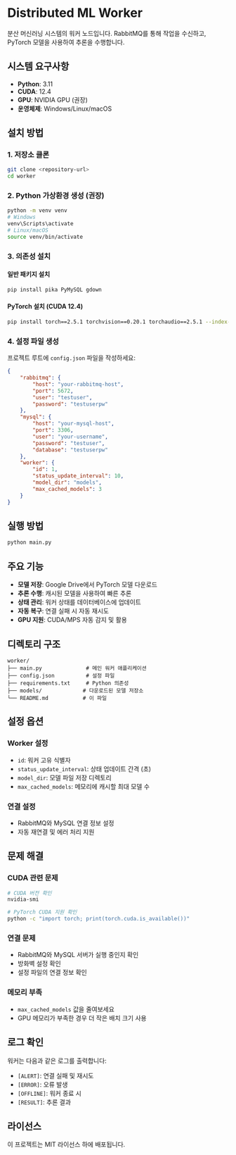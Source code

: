 # Distributed ML Worker

분산 머신러닝 시스템의 워커 노드입니다. RabbitMQ를 통해 작업을 수신하고, PyTorch 모델을 사용하여 추론을 수행합니다.

## 시스템 요구사항

- **Python**: 3.11
- **CUDA**: 12.4
- **GPU**: NVIDIA GPU (권장)
- **운영체제**: Windows/Linux/macOS

## 설치 방법

### 1. 저장소 클론
```bash
git clone <repository-url>
cd worker
```

### 2. Python 가상환경 생성 (권장)
```bash
python -m venv venv
# Windows
venv\Scripts\activate
# Linux/macOS
source venv/bin/activate
```

### 3. 의존성 설치

#### 일반 패키지 설치
```bash
pip install pika PyMySQL gdown
```

#### PyTorch 설치 (CUDA 12.4)
```bash
pip install torch==2.5.1 torchvision==0.20.1 torchaudio==2.5.1 --index-url https://download.pytorch.org/whl/cu124
```

### 4. 설정 파일 생성
프로젝트 루트에 `config.json` 파일을 작성하세요:

```json
{
    "rabbitmq": {
        "host": "your-rabbitmq-host",
        "port": 5672,
        "user": "testuser",
        "password": "testuserpw"
    },
    "mysql": {
        "host": "your-mysql-host",
        "port": 3306,
        "user": "your-username",
        "password": "testuser",
        "database": "testuserpw"
    },
    "worker": {
        "id": 1,
        "status_update_interval": 10,
        "model_dir": "models",
        "max_cached_models": 3
    }
}
```

## 실행 방법

```bash
python main.py
```

## 주요 기능

- **모델 저장**: Google Drive에서 PyTorch 모델 다운로드
- **추론 수행**: 캐시된 모델을 사용하여 빠른 추론
- **상태 관리**: 워커 상태를 데이터베이스에 업데이트
- **자동 복구**: 연결 실패 시 자동 재시도
- **GPU 지원**: CUDA/MPS 자동 감지 및 활용

## 디렉토리 구조

```
worker/
├── main.py              # 메인 워커 애플리케이션
├── config.json          # 설정 파일
├── requirements.txt     # Python 의존성
├── models/             # 다운로드된 모델 저장소
└── README.md           # 이 파일
```

## 설정 옵션

### Worker 설정
- `id`: 워커 고유 식별자
- `status_update_interval`: 상태 업데이트 간격 (초)
- `model_dir`: 모델 파일 저장 디렉토리
- `max_cached_models`: 메모리에 캐시할 최대 모델 수

### 연결 설정
- RabbitMQ와 MySQL 연결 정보 설정
- 자동 재연결 및 에러 처리 지원

## 문제 해결

### CUDA 관련 문제
```bash
# CUDA 버전 확인
nvidia-smi

# PyTorch CUDA 지원 확인
python -c "import torch; print(torch.cuda.is_available())"
```

### 연결 문제
- RabbitMQ와 MySQL 서버가 실행 중인지 확인
- 방화벽 설정 확인
- 설정 파일의 연결 정보 확인

### 메모리 부족
- `max_cached_models` 값을 줄여보세요
- GPU 메모리가 부족한 경우 더 작은 배치 크기 사용

## 로그 확인

워커는 다음과 같은 로그를 출력합니다:
- `[ALERT]`: 연결 실패 및 재시도
- `[ERROR]`: 오류 발생
- `[OFFLINE]`: 워커 종료 시
- `[RESULT]`: 추론 결과

## 라이선스

이 프로젝트는 MIT 라이선스 하에 배포됩니다.